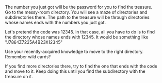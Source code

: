 The number you just got will be the password for you to find the treasure. Go to the messy-room directory. You will see a maze of directories and subdirectories there. The path to the treasure will be through directories whose names ends with the numbers you just got.

Let's pretend the code was 12345. In that case, all you have to do is to find the directory whose names ends with 12345. It would be something like "J7864Z7235A4B23X12345"

Use your recently-acquired knowledge to move to the right directory. Remember wild cards?

If you find more directories there, try to find the one that ends with the code and move to it. Keep doing this until you find the subdirectory with the treasure on it.
